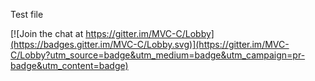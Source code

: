 Test file

[![Join the chat at https://gitter.im/MVC-C/Lobby](https://badges.gitter.im/MVC-C/Lobby.svg)](https://gitter.im/MVC-C/Lobby?utm_source=badge&utm_medium=badge&utm_campaign=pr-badge&utm_content=badge)